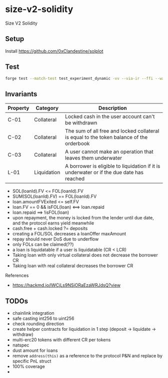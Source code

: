 # size-v2-solidity

Size V2 Solidity

## Setup

Install <https://github.com/0xClandestine/solplot>

## Test

```bash
forge test --match-test test_experiment_dynamic -vv --via-ir --ffi --watch
```

## Invariants

| Property | Category    | Description                                                                              |
| -------- | ----------- | ---------------------------------------------------------------------------------------- |
| C-01     | Collateral  | Locked cash in the user account can't be withdrawn                                       |
| C-02     | Collateral  | The sum of all free and locked collateral is equal to the token balance of the orderbook |
| C-03     | Collateral  | A user cannot make an operation that leaves them underwater |
| L-01     | Liquidation | A borrower is eligible to liquidation if it is underwater or if the due date has reached |

- SOL(loanId).FV <= FOL(loanId).FV
- SUM(SOL(loanId).FV) == FOL(loanId).FV
- loan.amountFVExited <= self.FV
- loan.FV == 0 && isFOL(loan) <==> loan.repaid
- loan.repaid ==> !isFOL(loan)
- upon repayment, the money is locked from the lender until due date, and the protocol earns yield meanwhile
- cash.free + cash.locked ?= deposits
- creating a FOL/SOL decreases a loanOffer maxAmount
- repay should never DoS due to underflow
- only FOLs can be claimed(??)
- a loan is liquidatable if a user is liquidatable (CR < LCR)
- Taking loan with only virtual collateral does not decrease the borrower CR
- Taking loan with real collateral decreases the borrower CR


References

- <https://hackmd.io/lWCjLs9NSiORaEzaWRJdsQ?view>


## TODOs

- chainlink integration
- safe casting int256 to uint256
- check rounding direction
- create helper contracts for liquidation in 1 step (deposit -> liquidate -> withdraw)
- multi-erc20 tokens with different CR per tokens
- natspec
- dust amount for loans
- remove `address(this)` as a reference to the protocol P&N and replace by specific PnL struct
- 100% coverage
- 